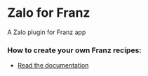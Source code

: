 # Zalo for Franz
A Zalo plugin for Franz app

### How to create your own Franz recipes:
* [Read the documentation](https://github.com/meetfranz/plugins)
